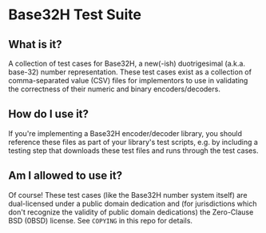 # Base32H Test Suite

## What is it?

A collection of test cases for Base32H, a new(-ish) duotrigesimal
(a.k.a. base-32) number representation.  These test cases exist as a
collection of comma-separated value (CSV) files for implementors to
use in validating the correctness of their numeric and binary
encoders/decoders.

## How do I use it?

If you're implementing a Base32H encoder/decoder library, you should
reference these files as part of your library's test scripts, e.g. by
including a testing step that downloads these test files and runs
through the test cases.

## Am I allowed to use it?

Of course!  These test cases (like the Base32H number system itself)
are dual-licensed under a public domain dedication and (for
jurisdictions which don't recognize the validity of public domain
dedications) the Zero-Clause BSD (0BSD) license.  See `COPYING` in
this repo for details.
